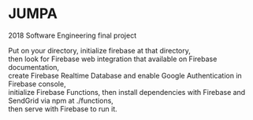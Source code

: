 # JUMPA
2018 Software Engineering final project <br>

Put on your directory, initialize firebase at that directory, </br> 
then look for Firebase web integration that available on Firebase documentation, </br> 
create Firebase Realtime Database and enable Google Authentication in Firebase console, </br>
initialize Firebase Functions, then install dependencies with Firebase and SendGrid via npm at ./functions, </br>
then serve with Firebase to run it.
